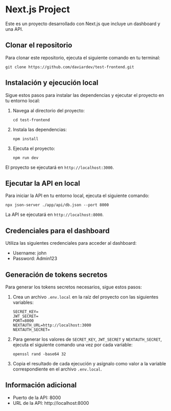 # Next.js Project

Este es un proyecto desarrollado con Next.js que incluye un dashboard y una API.

## Clonar el repositorio

Para clonar este repositorio, ejecuta el siguiente comando en tu terminal:

```
git clone https://github.com/daviardev/test-frontend.git
```

## Instalación y ejecución local

Sigue estos pasos para instalar las dependencias y ejecutar el proyecto en tu entorno local:

1. Navega al directorio del proyecto:
   ```
   cd test-frontend
   ```

2. Instala las dependencias:
   ```
   npm install
   ```

3. Ejecuta el proyecto:
   ```
   npm run dev
   ```

El proyecto se ejecutará en `http://localhost:3000`.

## Ejecutar la API en local

Para iniciar la API en tu entorno local, ejecuta el siguiente comando:

```
npx json-server ./app/api/db.json --port 8000
```

La API se ejecutará en `http://localhost:8000`.

## Credenciales para el dashboard

Utiliza las siguientes credenciales para acceder al dashboard:

- Username: john
- Password: Admin123

## Generación de tokens secretos

Para generar los tokens secretos necesarios, sigue estos pasos:

1. Crea un archivo `.env.local` en la raíz del proyecto con las siguientes variables:

   ```
   SECRET_KEY=
   JWT_SECRET=
   PORT=8000
   NEXTAUTH_URL=http://localhost:3000
   NEXTAUTH_SECRET=
   ```

2. Para generar los valores de `SECRET_KEY`, `JWT_SECRET` y `NEXTAUTH_SECRET`, ejecuta el siguiente comando una vez por cada variable:

   ```
   openssl rand -base64 32
   ```

3. Copia el resultado de cada ejecución y asígnalo como valor a la variable correspondiente en el archivo `.env.local`.

## Información adicional

- Puerto de la API: 8000
- URL de la API: http://localhost:8000
